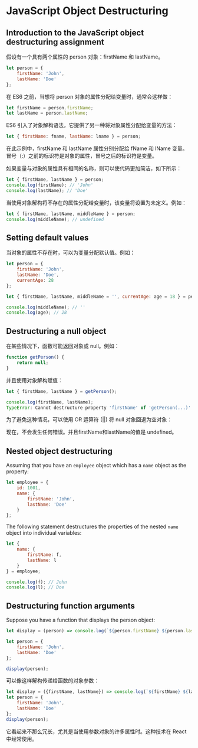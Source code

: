# JavaScript Object Destructuring

## Introduction to the JavaScript object destructuring assignment

假设有一个具有两个属性的 person 对象：firstName 和 lastName。

```js
let person = {
    firstName: 'John',
    lastName: 'Doe'
};
```

在 ES6 之前，当想将 person 对象的属性分配给变量时，通常会这样做：

```js
let firstName = person.firstName;
let lastName = person.lastName;
```

ES6 引入了对象解构语法，它提供了另一种将对象属性分配给变量的方法：

```js
let { firstName: fname, lastName: lname } = person;
```

在此示例中，firstName 和 lastName 属性分别分配给 fName 和 lName 变量。冒号（:）之前的标识符是对象的属性，冒号之后的标识符是变量。

如果变量与对象的属性具有相同的名称，则可以使代码更加简洁，如下所示：

```js
let { firstName, lastName } = person;
console.log(firstName); // 'John'
console.log(lastName); // 'Doe'
```

当使用对象解构将不存在的属性分配给变量时，该变量将设置为未定义。例如：

```js
let { firstName, lastName, middleName } = person;
console.log(middleName); // undefined
```

## Setting default values

当对象的属性不存在时，可以为变量分配默认值。例如：

```js
let person = {
    firstName: 'John',
    lastName: 'Doe',
    currentAge: 28
};

let { firstName, lastName, middleName = '', currentAge: age = 18 } = person;

console.log(middleName); // ''
console.log(age); // 28
```

## Destructuring a null object

在某些情况下，函数可能返回对象或 null。例如：

```js
function getPerson() {
    return null;
}
```

并且使用对象解构赋值：

```js
let { firstName, lastName } = getPerson();

console.log(firstName, lastName);
TypeError: Cannot destructure property 'firstName' of 'getPerson(...)' as it is null.
```

为了避免这种情况，可以使用 OR 运算符 (||) 将 null 对象回退为空对象：

现在，不会发生任何错误。并且firstName和lastName的值是 undefined。

## Nested object destructuring

Assuming that you have an `employee` object which has a `name` object as the property:

```js
let employee = {
    id: 1001,
    name: {
        firstName: 'John',
        lastName: 'Doe'
    }
};
```

The following statement destructures the properties of the nested `name` object into individual variables:

```js
let {
    name: {
        firstName: f,
        lastName: l
    }
} = employee;

console.log(f); // John
console.log(l); // Doe
```

## Destructuring function arguments

Suppose you have a function that displays the person object:

```js
let display = (person) => console.log(`${person.firstName} ${person.lastName}`);

let person = {
    firstName: 'John',
    lastName: 'Doe'
};

display(person);
```

可以像这样解构传递给函数的对象参数：

```js
let display = ({firstName, lastName}) => console.log(`${firstName} ${lastName}`);
let person = {
    firstName: 'John',
    lastName: 'Doe'
};
display(person);
```

它看起来不那么冗长，尤其是当使用参数对象的许多属性时。这种技术在 React 中经常使用。
